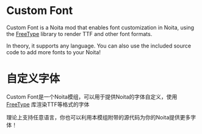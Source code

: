 # Custom Font
Custom Font is a Noita mod that enables font customization in Noita, using the [FreeType](https://freetype.org/) library to render TTF and other font formats.

In theory, it supports any language. You can also use the included source code to add more fonts to your Noita!

# 自定义字体
Custom Font是一个Noita模组，可以用于提供Noita的字体自定义，使用 [FreeType](https://freetype.org/) 库渲染TTF等格式的字体

理论上支持任意语言，你也可以利用本模组附带的源代码为你的Noita提供更多字体！
